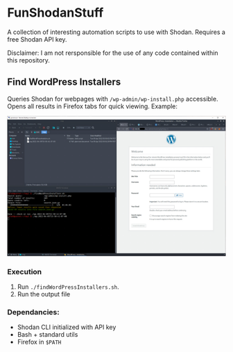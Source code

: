 # FunShodanStuff

A collection of interesting automation scripts to use with Shodan. Requires a free Shodan API key.

Disclaimer: I am not rersponsible for the use of any code contained within this repository.

## Find WordPress Installers

Queries Shodan for webpages with `/wp-admin/wp-install.php` accessible. Opens all results in Firefox tabs for quick viewing. Example:

![Support for executing arbitraty non-interactive commands.](/screenshots/findWordPressInstallers.sh.png)

### Execution

1. Run `./findWordPressInstallers.sh`.
2. Run the output file 

### Dependancies:

 - Shodan CLI initialized with API key
 - Bash + standard utils
 - Firefox in `$PATH`
